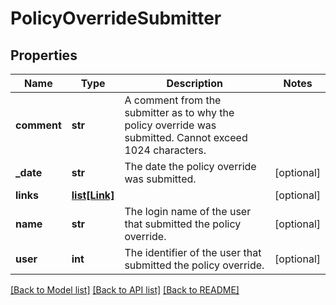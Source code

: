 # PolicyOverrideSubmitter

## Properties
Name | Type | Description | Notes
------------ | ------------- | ------------- | -------------
**comment** | **str** | A comment from the submitter as to why the policy override was submitted. Cannot exceed 1024 characters. | 
**_date** | **str** | The date the policy override was submitted. | [optional] 
**links** | [**list[Link]**](Link.md) |  | [optional] 
**name** | **str** | The login name of the user that submitted the policy override. | [optional] 
**user** | **int** | The identifier of the user that submitted the policy override. | [optional] 

[[Back to Model list]](../README.md#documentation-for-models) [[Back to API list]](../README.md#documentation-for-api-endpoints) [[Back to README]](../README.md)



